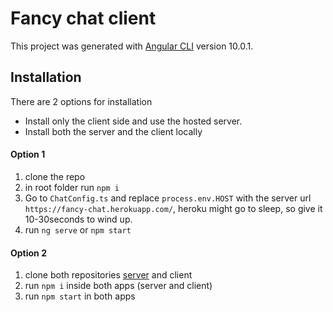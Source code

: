 # Fancy chat client

This project was generated with [Angular CLI](https://github.com/angular/angular-cli) version 10.0.1.

## Installation

There are 2 options for installation

- Install only the client side and use the hosted server.
- Install both the server and the client locally

#### Option 1

1. clone the repo
2. in root folder run `npm i`
3. Go to `ChatConfig.ts` and replace `process.env.HOST` with the server url `https://fancy-chat.herokuapp.com/`, heroku might go to sleep, so give it 10-30seconds to wind up.
4. run `ng serve` or `npm start`

#### Option 2

1. clone both repositories [server](https://github.com/rubenCodeforges/fancy-chat-server) and client
2. run `npm i` inside both apps (server and client)
3. run `npm start` in both apps 
